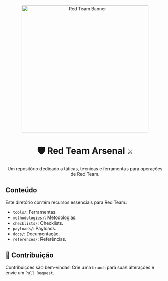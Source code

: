 <div align="center">
  <img src="https://media.giphy.com/media/phHUNy7wDCj3vElzCm/giphy.gif?cid=ecf05e47wuqxek870iteiyp1tfkb1p4sdi273isgd7n122am&ep=v1_gifs_search&rid=giphy.gif&ct=g" alt="Red Team Banner" width="400">
  <h1><samp>🛡️</samp> Red Team Arsenal <samp>⚔️</samp></h1>
  <p>Um repositório dedicado a táticas, técnicas e ferramentas para operações de Red Team.</p>
</div>

## Conteúdo

Este diretório contém recursos essenciais para Red Team:

* `tools/`: Ferramentas.
* `methodologies/`: Metodologias.
* `checklists/`: Checklists.
* `payloads/`: Payloads.
* `docs/`: Documentação.
* `references/`: Referências.

## 🤝 Contribuição

Contribuições são bem-vindas! Crie uma `branch` para suas alterações e envie um `Pull Request`.
